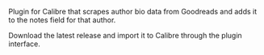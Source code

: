 Plugin for Calibre that scrapes author bio data from Goodreads and adds it to the notes field for that author.

Download the latest release and import it to Calibre through the plugin interface.
